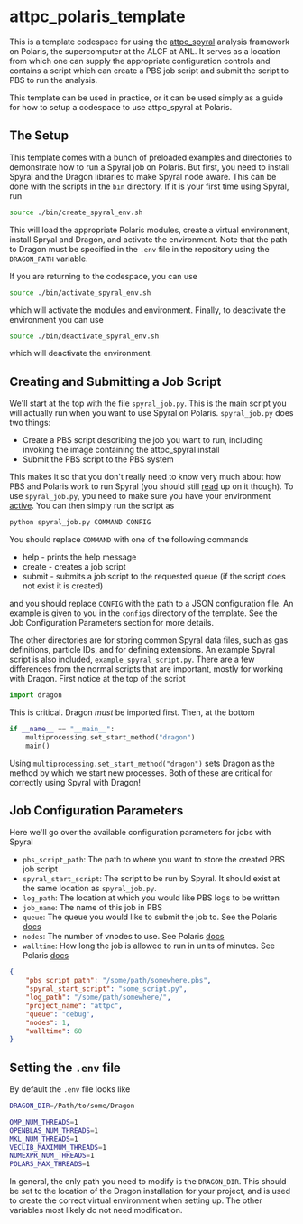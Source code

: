 # attpc_polaris_template

This is a template codespace for using the [attpc_spyral](https://github.com/ATTPC/Spyral) analysis framework on Polaris, the supercomputer at the ALCF at ANL. It serves as a location from which one can supply the appropriate configuration controls and contains a script which can create a PBS job script and submit the script to PBS to run the analysis.

This template can be used in practice, or it can be used simply as a guide for how to setup a codespace to use attpc_spyral at Polaris.

## The Setup

This template comes with a bunch of preloaded examples and directories to demonstrate how to run a Spyral job on Polaris. But first, you need to install Spyral and the Dragon libraries to make Spyral node aware. This can be done with the scripts in the `bin` directory. If it is your first time using Spyral, run

```bash
source ./bin/create_spyral_env.sh
```

This will load the appropriate Polaris modules, create a virtual environment, install Spryal and Dragon, and activate the environment. Note that the path to Dragon must be specified in the `.env` file in the repository using the `DRAGON_PATH` variable.

If you are returning to the codespace, you can use

```bash
source ./bin/activate_spyral_env.sh
```

which will activate the modules and environment. Finally, to deactivate the environment you can use

```bash
source ./bin/deactivate_spyral_env.sh
```

which will deactivate the environment.

## Creating and Submitting a Job Script

We'll start at the top with the file `spyral_job.py`. This is the main script you will actually run when you want to use Spyral on Polaris. `spyral_job.py` does two things:

- Create a PBS script describing the job you want to run, including invoking the image containing the attpc_spyral install
- Submit the PBS script to the PBS system

This makes it so that you don't really need to know very much about how PBS and Polaris work to run Spyral (you should still [read](https://docs.alcf.anl.gov/polaris/getting-started/) up on it though). To use `spyral_job.py`, you need to make sure you have your environment [active](#the-setup). You can then simply run the script as

```bash
python spyral_job.py COMMAND CONFIG
```

You should replace `COMMAND` with one of the following commands

- help - prints the help message
- create - creates a job script
- submit - submits a job script to the requested queue (if the script does not exist it is created)

and you should replace `CONFIG` with the path to a JSON configuration file. An example is given to you in the `configs` directory of the template. See the Job Configuration Parameters section for more details.

The other directories are for storing common Spyral data files, such as gas definitions, particle IDs, and for defining extensions. An example Spyral script is also included, `example_spyral_script.py`. There are a few differences from the normal scripts that are important, mostly for working with Dragon. First notice at the top of the script

```python
import dragon
```

This is critical. Dragon *must* be imported first. Then, at the bottom

```python
if __name__ == "__main__":
    multiprocessing.set_start_method("dragon")
    main()
```

Using `multiprocessing.set_start_method("dragon")` sets Dragon as the method by which we start new processes. Both of these are critical for correctly using Spyral with Dragon!

## Job Configuration Parameters

Here we'll go over the available configuration parameters for jobs with Spyral

- `pbs_script_path`: The path to where you want to store the created PBS job script
- `spyral_start_script`: The script to be run by Spyral. It should exist at the same location as `spyral_job.py`.
- `log_path`: The location at which you would like PBS logs to be written
- `job_name`: The name of this job in PBS
- `queue`: The queue you would like to submit the job to. See the Polaris [docs](https://docs.alcf.anl.gov/polaris/running-jobs/)
- `nodes`: The number of vnodes to use. See Polaris [docs](https://docs.alcf.anl.gov/running-jobs/job-and-queue-scheduling/)
- `walltime`: How long the job is allowed to run in units of minutes. See Polaris [docs](https://docs.alcf.anl.gov/running-jobs/job-and-queue-scheduling/)

```json
{
    "pbs_script_path": "/some/path/somewhere.pbs",
    "spyral_start_script": "some_script.py",
    "log_path": "/some/path/somewhere/",
    "project_name": "attpc",
    "queue": "debug",
    "nodes": 1,
    "walltime": 60
}
```

## Setting the `.env` file

By default the `.env` file looks like

```bash
DRAGON_DIR=/Path/to/some/Dragon

OMP_NUM_THREADS=1
OPENBLAS_NUM_THREADS=1
MKL_NUM_THREADS=1
VECLIB_MAXIMUM_THREADS=1
NUMEXPR_NUM_THREADS=1
POLARS_MAX_THREADS=1
```

In general, the only path you need to modify is the `DRAGON_DIR`. This should be set to the location of the Dragon installation for your project, and is used to create the correct virtual environment when setting up. The other variables most likely do not need modification.

